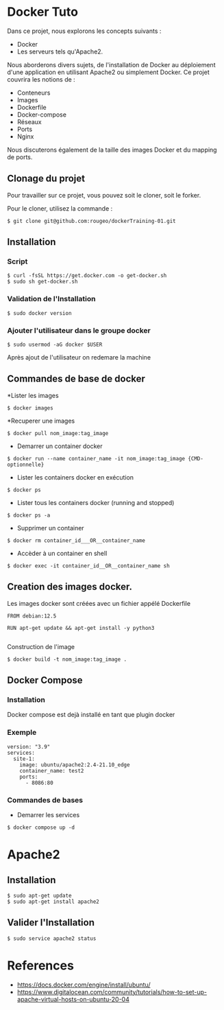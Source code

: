 # Docker Tuto
Dans ce projet, nous explorons les concepts suivants :
- Docker
- Les serveurs tels qu'Apache2.

Nous aborderons divers sujets, de l'installation de Docker au déploiement d'une application en utilisant Apache2 ou simplement Docker. 
Ce projet couvrira les notions de :
- Conteneurs
- Images
- Dockerfile
- Docker-compose
- Réseaux
- Ports
- Nginx

Nous discuterons également de la taille des images Docker et du mapping de ports.
## Clonage du projet

Pour travailler sur ce projet, vous pouvez soit le cloner, soit le forker.

Pour le cloner, utilisez la commande :
```
$ git clone git@github.com:rougeo/dockerTraining-01.git  
```
## Installation

### Script
```
$ curl -fsSL https://get.docker.com -o get-docker.sh
$ sudo sh get-docker.sh
```
### Validation de l'Installation
````
$ sudo docker version
````

### Ajouter l'utilisateur dans le groupe docker
```
$ sudo usermod -aG docker $USER
```
Après ajout de l'utilisateur on redemare la machine

## Commandes de base de docker
*Lister les images
```
$ docker images
```
*Recuperer une  images
```
$ docker pull nom_image:tag_image
```

* Demarrer un container docker
```
$ docker run --name container_name -it nom_image:tag_image {CMD- optionnelle}
```

-  Lister les   containers docker en exécution
```
$ docker ps
```
-  Lister tous les   containers docker (running and stopped)

```
$ docker ps -a
```

- Supprimer un container
```
$ docker rm container_id___OR__container_name
```
* Accèder à un container en shell
```
$ docker exec -it container_id__OR__container_name sh
```

## Creation des images docker.
Les images docker sont créées avec un fichier appélé Dockerfile
```
FROM debian:12.5

RUN apt-get update && apt-get install -y python3


```
  Construction de l'image
```
$ docker build -t nom_image:tag_image .
```

## Docker Compose
### Installation
Docker compose est dejà installé en tant que plugin docker
### Exemple
```
version: "3.9"
services:
  site-1:
    image: ubuntu/apache2:2.4-21.10_edge
    container_name: test2
    ports:
      - 8086:80
```
### Commandes de bases
* Demarrer les services
```
$ docker compose up -d
```

# Apache2 
## Installation
```
$ sudo apt-get update
$ sudo apt-get install apache2
```
## Valider l'Installation

```
$ sudo service apache2 status
```


# References
* https://docs.docker.com/engine/install/ubuntu/
* https://www.digitalocean.com/community/tutorials/how-to-set-up-apache-virtual-hosts-on-ubuntu-20-04
